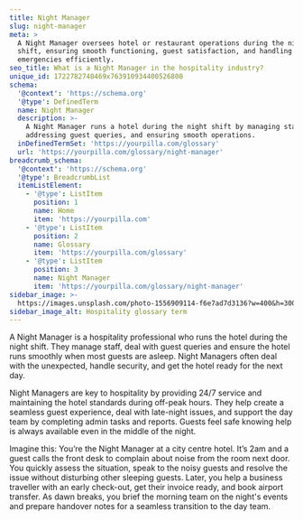 ```yaml
---
title: Night Manager
slug: night-manager
meta: >
  A Night Manager oversees hotel or restaurant operations during the night
  shift, ensuring smooth functioning, guest satisfaction, and handling
  emergencies efficiently.
seo_title: What is a Night Manager in the hospitality industry?
unique_id: 1722782740469x763910934400526800
schema:
  '@context': 'https://schema.org'
  '@type': DefinedTerm
  name: Night Manager
  description: >-
    A Night Manager runs a hotel during the night shift by managing staff,
    addressing guest queries, and ensuring smooth operations.
  inDefinedTermSet: 'https://yourpilla.com/glossary'
  url: 'https://yourpilla.com/glossary/night-manager'
breadcrumb_schema:
  '@context': 'https://schema.org'
  '@type': BreadcrumbList
  itemListElement:
    - '@type': ListItem
      position: 1
      name: Home
      item: 'https://yourpilla.com'
    - '@type': ListItem
      position: 2
      name: Glossary
      item: 'https://yourpilla.com/glossary'
    - '@type': ListItem
      position: 3
      name: Night Manager
      item: 'https://yourpilla.com/glossary/night-manager'
sidebar_image: >-
  https://images.unsplash.com/photo-1556909114-f6e7ad7d3136?w=400&h=300&fit=crop&auto=format
sidebar_image_alt: Hospitality glossary term
---
```

A Night Manager is a hospitality professional who runs the hotel during the night shift. They manage staff, deal with guest queries and ensure the hotel runs smoothly when most guests are asleep. Night Managers often deal with the unexpected, handle security, and get the hotel ready for the next day.

Night Managers are key to hospitality by providing 24/7 service and maintaining the hotel standards during off-peak hours. They help create a seamless guest experience, deal with late-night issues, and support the day team by completing admin tasks and reports. Guests feel safe knowing help is always available even in the middle of the night.

Imagine this: You’re the Night Manager at a city centre hotel. It’s 2am and a guest calls the front desk to complain about noise from the room next door. You quickly assess the situation, speak to the noisy guests and resolve the issue without disturbing other sleeping guests. Later, you help a business traveller with an early check-out, get their invoice ready, and book airport transfer. As dawn breaks, you brief the morning team on the night's events and prepare handover notes for a seamless transition to the day team.

